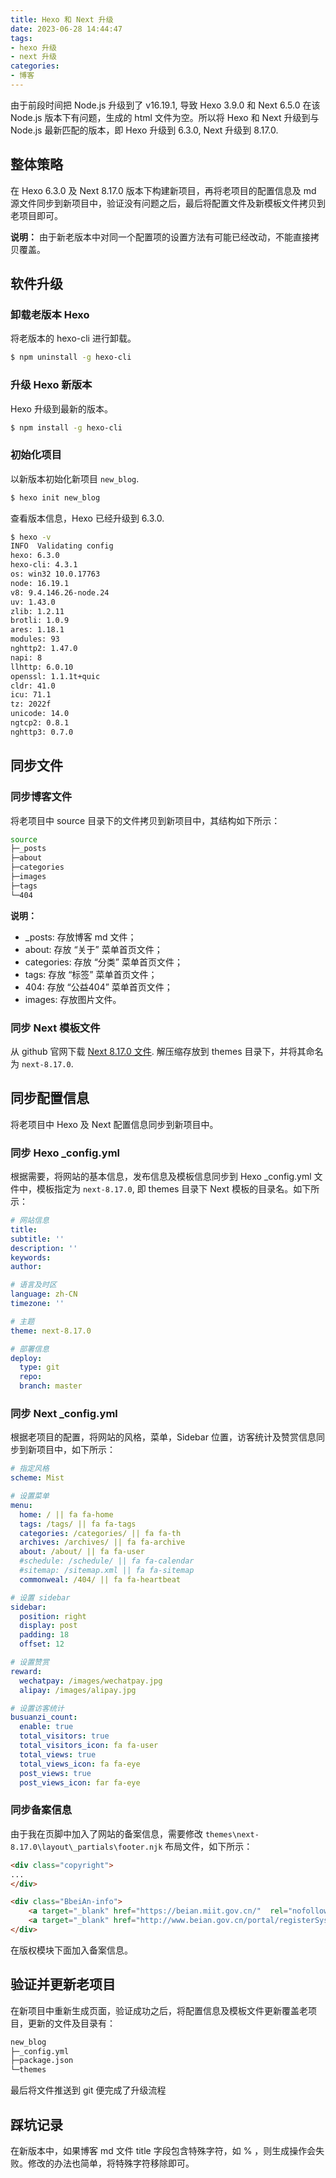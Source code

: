 ```yaml
---
title: Hexo 和 Next 升级
date: 2023-06-28 14:44:47
tags:
- hexo 升级
- next 升级
categories:
- 博客
---
```


由于前段时间把 Node.js 升级到了 v16.19.1, 导致 Hexo 3.9.0 和 Next 6.5.0 在该 Node.js 版本下有问题，生成的 html 文件为空。所以将 Hexo 和 Next 升级到与 Node.js 最新匹配的版本，即 Hexo 升级到 6.3.0, Next 升级到 8.17.0. 

<!-- more -->
## 整体策略

在 Hexo 6.3.0 及 Next 8.17.0 版本下构建新项目，再将老项目的配置信息及 md 源文件同步到新项目中，验证没有问题之后，最后将配置文件及新模板文件拷贝到老项目即可。

**说明：** 由于新老版本中对同一个配置项的设置方法有可能已经改动，不能直接拷贝覆盖。

## 软件升级

### 卸载老版本 Hexo

将老版本的 hexo-cli 进行卸载。

```bash
$ npm uninstall -g hexo-cli
```

### 升级 Hexo 新版本

Hexo 升级到最新的版本。

```bash
$ npm install -g hexo-cli
```

### 初始化项目

以新版本初始化新项目 `new_blog`.

```bash
$ hexo init new_blog
```
查看版本信息，Hexo 已经升级到 6.3.0.

```bash
$ hexo -v
INFO  Validating config
hexo: 6.3.0
hexo-cli: 4.3.1
os: win32 10.0.17763
node: 16.19.1
v8: 9.4.146.26-node.24
uv: 1.43.0
zlib: 1.2.11
brotli: 1.0.9
ares: 1.18.1
modules: 93
nghttp2: 1.47.0
napi: 8
llhttp: 6.0.10
openssl: 1.1.1t+quic
cldr: 41.0
icu: 71.1
tz: 2022f
unicode: 14.0
ngtcp2: 0.8.1
nghttp3: 0.7.0
```

## 同步文件

### 同步博客文件

将老项目中 source 目录下的文件拷贝到新项目中，其结构如下所示：

```bash
source
├─_posts
├─about
├─categories
├─images
├─tags
└─404
```

**说明：**
- _posts: 存放博客 md 文件；
- about: 存放 “关于” 菜单首页文件；
- categories: 存放 “分类” 菜单首页文件；
- tags: 存放 “标签” 菜单首页文件；
- 404: 存放 “公益404” 菜单首页文件；
- images: 存放图片文件。

### 同步 Next 模板文件

从 github 官网下载 [Next 8.17.0 文件](https://github.com/next-theme/hexo-theme-next/releases/tag/v8.17.0). 解压缩存放到 themes 目录下，并将其命名为 `next-8.17.0`.

## 同步配置信息

将老项目中 Hexo 及 Next 配置信息同步到新项目中。

### 同步 Hexo _config.yml

根据需要，将网站的基本信息，发布信息及模板信息同步到  Hexo _config.yml 文件中，模板指定为 `next-8.17.0`, 即 themes 目录下 Next 模板的目录名。如下所示：

```yaml
# 网站信息
title: 
subtitle: ''
description: ''
keywords: 
author: 

# 语言及时区
language: zh-CN
timezone: ''

# 主题
theme: next-8.17.0

# 部署信息
deploy:
  type: git
  repo: 
  branch: master

```

### 同步 Next _config.yml

根据老项目的配置，将网站的风格，菜单，Sidebar 位置，访客统计及赞赏信息同步到新项目中，如下所示：

```yaml
# 指定风格
scheme: Mist

# 设置菜单
menu:
  home: / || fa fa-home
  tags: /tags/ || fa fa-tags
  categories: /categories/ || fa fa-th
  archives: /archives/ || fa fa-archive
  about: /about/ || fa fa-user
  #schedule: /schedule/ || fa fa-calendar
  #sitemap: /sitemap.xml || fa fa-sitemap
  commonweal: /404/ || fa fa-heartbeat

# 设置 sidebar
sidebar:
  position: right
  display: post
  padding: 18
  offset: 12

# 设置赞赏
reward:
  wechatpay: /images/wechatpay.jpg
  alipay: /images/alipay.jpg

# 设置访客统计
busuanzi_count:
  enable: true
  total_visitors: true
  total_visitors_icon: fa fa-user
  total_views: true
  total_views_icon: fa fa-eye
  post_views: true
  post_views_icon: far fa-eye

```

### 同步备案信息

由于我在页脚中加入了网站的备案信息，需要修改 `themes\next-8.17.0\layout\_partials\footer.njk` 布局文件，如下所示：

```html
<div class="copyright">
...
</div>

<div class="BbeiAn-info">
    <a target="_blank" href="https://beian.miit.gov.cn/"  rel="nofollow">粤ICP备 20210XXXXXXXX </a>
	<a target="_blank" href="http://www.beian.gov.cn/portal/registerSystemInfo?recordcode=自己的备案号" style="text-decoration:none;padding-left:30px;background:url(https://s1.ax1x.com/2018/09/29/ilmwIH.png) no-repeat left center" rel="nofollow">{{ __('粤公网安备 自己的备案号') }}</a>
</div>
```

在版权模块下面加入备案信息。

## 验证并更新老项目

在新项目中重新生成页面，验证成功之后，将配置信息及模板文件更新覆盖老项目，更新的文件及目录有：

```bash
new_blog
├─_config.yml
├─package.json
└─themes

```

最后将文件推送到 git 便完成了升级流程


## 踩坑记录

在新版本中，如果博客 md 文件 title 字段包含特殊字符，如 % ，则生成操作会失败。修改的办法也简单，将特殊字符移除即可。